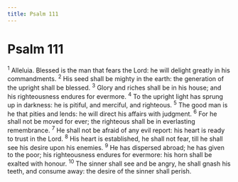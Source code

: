 ```yaml
---
title: Psalm 111
---
```

# Psalm 111

<sup>1</sup> Alleluia. Blessed is the man that fears the Lord: he will delight greatly in his commandments. <sup>2</sup> His seed shall be mighty in the earth: the generation of the upright shall be blessed. <sup>3</sup> Glory and riches shall be in his house; and his righteousness endures for evermore. <sup>4</sup> To the upright light has sprung up in darkness: he is pitiful, and merciful, and righteous. <sup>5</sup> The good man is he that pities and lends: he will direct his affairs with judgment. <sup>6</sup> For he shall not be moved for ever; the righteous shall be in everlasting remembrance. <sup>7</sup> He shall not be afraid of any evil report: his heart is ready to trust in the Lord. <sup>8</sup> His heart is established, he shall not fear, till he shall see his desire upon his enemies. <sup>9</sup> He has dispersed abroad; he has given to the poor; his righteousness endures for evermore: his horn shall be exalted with honour. <sup>10</sup> The sinner shall see and be angry, he shall gnash his teeth, and consume away: the desire of the sinner shall perish. 